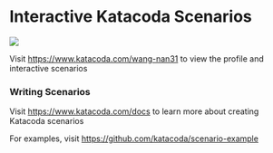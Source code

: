 # Interactive Katacoda Scenarios

[![](http://shields.katacoda.com/katacoda/wang-nan31/count.svg)](https://www.katacoda.com/wang-nan31 "Get your profile on Katacoda.com")

Visit https://www.katacoda.com/wang-nan31 to view the profile and interactive scenarios

### Writing Scenarios
Visit https://www.katacoda.com/docs to learn more about creating Katacoda scenarios

For examples, visit https://github.com/katacoda/scenario-example
